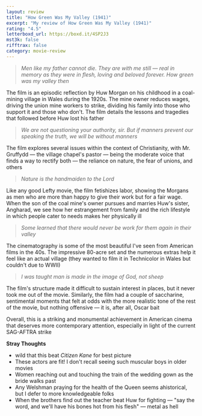 ```yaml
---
layout: review
title: "How Green Was My Valley (1941)"
excerpt: "My review of How Green Was My Valley (1941)"
rating: "4.5"
letterboxd_url: https://boxd.it/4SP2J3
mst3k: false
rifftrax: false
category: movie-review
---
```


<blockquote><i>Men like my father cannot die. They are with me still — real in memory as they were in flesh, loving and beloved forever. How green was my valley then</i></blockquote>The film is an episodic reflection by Huw Morgan on his childhood in a coal-mining village in Wales during the 1920s. The mine owner reduces wages, driving the union mine workers to strike, dividing his family into those who support it and those who don't. The film details the lessons and tragedies that followed before Huw lost his father

<blockquote><i>We are not questioning your authority, sir. But if manners prevent our speaking the truth, we will be without manners</i></blockquote>The film explores several issues within the context of Christianity, with Mr. Gruffydd — the village chapel's pastor — being the moderate voice that finds a way to rectify both — the reliance on nature, the fear of unions, and others

<blockquote><i>Nature is the handmaiden to the Lord</i></blockquote>Like any good Lefty movie, the film fetishizes labor, showing the Morgans as men who are more than happy to give their work but for a fair wage. When the son of the coal mine's owner pursues and marries Huw's sister, Angharad, we see how her estrangement from family and the rich lifestyle in which people cater to needs makes her physically ill

<blockquote><i>Some learned that there would never be work for them again in their valley</i></blockquote>The cinematography is some of the most beautiful I've seen from American films in the 40s. The impressive 80-acre set and the numerous extras help it feel like an actual village (they wanted to film it in Technicolor in Wales but couldn't due to WWII)

<blockquote><i>I was taught man is made in the image of God, not sheep</i></blockquote>The film's structure made it difficult to sustain interest in places, but it never took me out of the movie. Similarly, the film had a couple of saccharine, sentimental moments that felt at odds with the more realistic tone of the rest of the movie, but nothing offensive — it is, after all, Oscar bait

Overall, this is a striking and monumental achievement in American cinema that deserves more contemporary attention, especially in light of the current SAG-AFTRA strike

<b>Stray Thoughts</b>

- wild that this beat <i>Citizen Kane </i>for best picture
- These actors are fit! I don't recall seeing such muscular boys in older movies
- Women reaching out and touching the train of the wedding gown as the bride walks past
- Any Welshman praying for the health of the Queen seems ahistorical, but I defer to more knowledgeable folks
- When the brothers find out the teacher beat Huw for fighting — "say the word, and we'll have his bones hot from his flesh" — metal as hell
